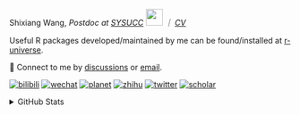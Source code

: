 
<p>Shixiang Wang, <em>Postdoc at <a href="https://sysucc.org.cn/">SYSUCC</a> <img src="https://media.giphy.com/media/WUlplcMpOCEmTGBtBW/giphy.gif" width="30">  ｜ <a href="https://shixiangwang.github.io/cv-shixiang/">CV</a>
</em></p>

Useful R packages developed/maintained by me can be found/installed at [r-universe](https://shixiangwang.r-universe.dev/).

💬 Connect to me by
[discussions](https://github.com/ShixiangWang/self-study/discussions) or [email](mailto:shixiang1994wang@gmail.com). 

[![bilibili](https://img.shields.io/badge/王诗翔-B站-yellow)](https://space.bilibili.com/11553374) [![wechat](https://img.shields.io/badge/王诗翔-微信公众号-important)](https://shixiangwang.github.io/home/logo/qrcode.jpg) [![planet](https://img.shields.io/badge/王诗翔-知识星球-blueviolet)](https://t.zsxq.com/rBqbIei)  [![zhihu](https://img.shields.io/badge/王诗翔-知乎-blue)](https://www.zhihu.com/people/shixiangwang) [![twitter](https://img.shields.io/badge/WangShxiang-twitter-ff69b4)](https://twitter.com/WangShxiang) [![scholar](https://img.shields.io/badge/ShixiangWang-Scholar-00ffff)](https://scholar.google.com/citations?user=FvNp0NkAAAAJ) 

<details>
 
<summary>GitHub Stats</summary>


<!--START_SECTION:waka-->
**🐱 My GitHub Data** 

> 📦 4.3 MB Used in GitHub's Storage 
 > 
> 🏆 924 Contributions in the Year 2023
 > 
> 🚫 Not Opted to Hire
 > 
> 📜 87 Public Repositories 
 > 
> 🔑 26 Private Repositories 
 > 
**I'm an Early 🐤** 

```text
🌞 Morning                1925 commits        ████░░░░░░░░░░░░░░░░░░░░░   15.62 % 
🌆 Daytime                5007 commits        ██████████░░░░░░░░░░░░░░░   40.63 % 
🌃 Evening                4593 commits        █████████░░░░░░░░░░░░░░░░   37.27 % 
🌙 Night                  797 commits         ██░░░░░░░░░░░░░░░░░░░░░░░   06.47 % 
```
📅 **I'm Most Productive on Wednesday** 

```text
Monday                   1865 commits        ████░░░░░░░░░░░░░░░░░░░░░   15.14 % 
Tuesday                  2131 commits        ████░░░░░░░░░░░░░░░░░░░░░   17.29 % 
Wednesday                2260 commits        █████░░░░░░░░░░░░░░░░░░░░   18.34 % 
Thursday                 1850 commits        ████░░░░░░░░░░░░░░░░░░░░░   15.01 % 
Friday                   2071 commits        ████░░░░░░░░░░░░░░░░░░░░░   16.81 % 
Saturday                 931 commits         ██░░░░░░░░░░░░░░░░░░░░░░░   07.56 % 
Sunday                   1214 commits        ██░░░░░░░░░░░░░░░░░░░░░░░   09.85 % 
```


**I Mostly Code in R** 

```text
R                        78 repos            █████████████░░░░░░░░░░░░   51.66 % 
HTML                     20 repos            ███░░░░░░░░░░░░░░░░░░░░░░   13.25 % 
Shell                    9 repos             █░░░░░░░░░░░░░░░░░░░░░░░░   05.96 % 
Rust                     4 repos             █░░░░░░░░░░░░░░░░░░░░░░░░   02.65 % 
TypeScript               1 repo              ░░░░░░░░░░░░░░░░░░░░░░░░░   00.66 % 
```




 Last Updated on 25/08/2023 18:54:15 UTC
<!--END_SECTION:waka-->

> These Readme stats are generated using github action [awesome-readme-stats](https://github.com/anmol098/waka-readme-stats)

-----

**NOTE: Top languages does not indicate my skill level or anything like that. It is just a metric of which languages have been hosted by me on GitHub based on the usage across repositories.**

</details>
